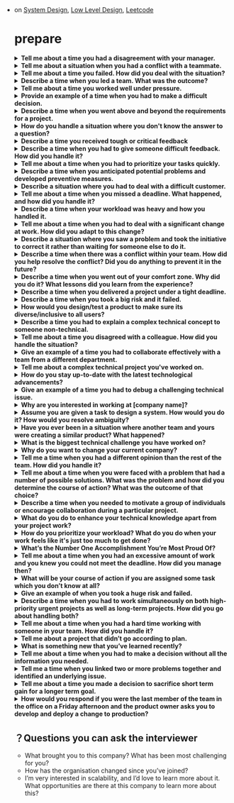 <h2 align="center"></h2>
<ul>

  <li>on <a href = "https://github.com/ashishps1/awesome-system-design-resources">System Design</a>, <a href = "https://github.com/ashishps1/awesome-low-level-design">Low Level Design</a>, <a href = "https://github.com/ashishps1/awesome-leetcode-resources">Leetcode</a> </li>
  

</p>


# prepare

<details>
<summary><b>Tell me about a time you had a disagreement with your manager.</b></summary>
<ul>
    <li>
        <b>Situation: </b>At my previous job as a software engineer, I once found myself in disagreement with my manager over the approach to a new feature in our software application. My manager wanted to implement the feature using a certain technology stack that I believed was not the best choice for our long-term goals.
    </li>
    <li>
        <b>Task: </b>My task was to effectively communicate my concerns and suggest an alternative approach that I believed was more beneficial for the project.
    </li>
    <li>
        <b>Action: </b>I requested a one-on-one meeting with my manager to discuss this issue in detail. Before the meeting, I prepared a comprehensive comparison of the two technology stacks, highlighting aspects like long-term maintainability, performance, compatibility with our existing systems, and overall impact on the project timeline. During the meeting, I presented my findings in a respectful and concise manner, emphasizing my commitment to the project's success and the team's efficiency. I also made it clear that I respected his experience and perspective and was open to further discussion and compromise.
    </li>
    <li>
        <b>Result: </b>My manager appreciated the thorough analysis and was impressed with the initiative I had taken to research the alternatives. After further discussion and consultation with the team, we decided to adopt a hybrid approach, incorporating elements from both our suggestions. This incident not only led to a more robust solution for our project but also strengthened my relationship with my manager. It taught me the importance of open communication, thorough preparation, and respect for different viewpoints in resolving professional disagreements.
    </li>
</ul>
</details>
<details>
<summary><b>Tell me about a situation when you had a conflict with a teammate.</b></summary>
<ul>
    <li>
        <b>Situation: </b>During a previous role as a software developer, I was part of a team working on a new feature for our company’s main product. A conflict arose with a teammate, let's call her Sarah, who disagreed with my proposed implementation approach, favoring a different, more complex solution.
    </li>
    <li>
        <b>Task: </b>My task was to resolve this conflict in a way that would not only maintain team harmony but also ensure the best technical solution was chosen for our project.
    </li>
    <li>
        <b>Action: </b>I initiated a meeting with Sarah to understand her perspective and concerns. I listened attentively to her reasoning and explained my viewpoint and the benefits of my approach, including better maintainability and faster implementation time. Realizing that we were both not fully aligned, I suggested we present both approaches to the team and gather input. During the team meeting, we discussed the pros and cons of each method in detail. I made sure to keep the discussion focused on the technical merits of each approach rather than personal preferences.
    </li>
    <li>
        <b>Result: </b>The team ultimately decided that a combination of both our approaches was the best way forward. This hybrid solution combined the robustness of Sarah's method with the simplicity of mine. This resolution not only led to the successful completion of the feature but also improved my professional relationship with Sarah. We both appreciated each other's expertise and commitment to the project. This experience taught me the value of collaboration, open communication, and the importance of considering different perspectives in problem-solving.
    </li>
</ul>
</details>
<details>
<summary><b>Tell me about a time you failed. How did you deal with the situation?</b></summary>
<ul>
    <li>
        <b>Situation: </b>In my role as a software developer at a tech startup, I was responsible for developing a new feature for our application. This feature was highly anticipated and was supposed to significantly enhance user experience.
    </li>
    <li>
        <b>Task: </b>The task was not only to develop the feature but also to ensure it was robust and bug-free before the scheduled release date.
    </li>
    <li>
        <b>Action: </b>In my eagerness to meet the deadline and impress the team, I rushed through the testing phase, skipping some of the more thorough, time-consuming tests I usually perform. The feature was deployed in the update, but it quickly became apparent that it contained a critical bug that severely affected user experience. Realizing my mistake, I immediately took responsibility and informed my team lead. I then worked diligently to fix the bug, conducting a comprehensive review and testing process to ensure no other issues were present. I also initiated a root cause analysis to understand why the bug was missed and to prevent similar issues in the future.
    </li>
    <li>
        <b>Result: </b>The bug was fixed and an updated version of the app was released within 24 hours. While the initial release did cause some user frustration, my prompt response and communication with the affected users helped mitigate the situation. This experience was a humbling lesson in the importance of maintaining rigorous quality standards, regardless of time pressures. It also highlighted the value of thorough testing and the need to balance speed with reliability in software development. Since then, I have been more diligent in my testing processes, contributing to higher overall quality in subsequent releases.
    </li>
</ul>
</details>
<details>
<summary><b>Describe a time when you led a team. What was the outcome?</b></summary>
<ul>
    <li>
        <b>Situation: </b>At my previous job in a tech company, I was appointed as the lead developer for a critical project. The project's goal was to develop a new feature for our flagship product that would enable better data analytics capabilities for our clients.
    </li>
    <li>
        <b>Task: </b>My task was to lead a team of five developers and two UI/UX designers to deliver the project within a six-month timeframe. This involved not only technical leadership but also coordinating with other departments, managing timelines, and ensuring the team remained motivated and productive.
    </li>
    <li>
        <b>Action: </b>To effectively manage this project, I started by organizing a kickoff meeting to align everyone with the project goals and timelines. I established clear communication channels and regular check-ins to monitor progress. I encouraged open discussions, allowing team members to voice their ideas and concerns, fostering a collaborative environment. Recognizing the strengths of each team member, I delegated tasks accordingly, ensuring an efficient workflow. To maintain morale and manage workloads, I implemented flexible working hours and regular team-building activities. I also liaised with other department heads to ensure our work was in sync with the company's overall objectives and timelines.
    </li>
    <li>
        <b>Result: </b>The team worked cohesively and efficiently under this structure. We successfully completed the project two weeks ahead of schedule and within budget. The new feature was well-received by clients, leading to a 20% increase in customer satisfaction and a 15% increase in product sales. The project's success also led to my team being recognized by the company’s senior management, and several team members were subsequently promoted. This experience reinforced my skills in leadership, project management, and team collaboration, and it was a significant milestone in my professional development.
    </li>
</ul>
</details>
<details>
<summary><b>Tell me about a time you worked well under pressure.</b></summary>
<ul>
    <li>
        <b>Situation: </b>At my previous position as a software developer, our company faced a critical situation when a major client reported a significant bug in our software, which was affecting their day-to-day operations. The bug needed to be resolved urgently to maintain our client relationship and reputation.
    </li>
    <li>
        <b>Task: </b>As part of the development team, it was my responsibility to quickly identify and fix the bug. The pressure was immense due to the high stakes involved and the tight deadline set by the client, who needed the issue resolved within 48 hours.
    </li>
    <li>
        <b>Action: </b>I immediately began working on the issue, meticulously combing through the code to identify the source of the bug. To manage the pressure, I broke down the task into smaller, manageable parts and set mini-deadlines for each. I stayed in constant communication with my team, updating them on my progress and seeking their input when necessary. I also coordinated with the client's technical team to better understand the issue from their perspective. After long hours of focused work, I identified a flaw in the recent update that caused the bug. I worked on the fix, rigorously tested it to ensure it wouldn't lead to other issues, and then deployed it.
    </li>
    <li>
        <b>Result: </b>The bug was resolved well within the 48-hour deadline. The client was extremely pleased with the prompt and efficient response, and our swift action helped strengthen their trust in our company. This experience not only demonstrated my ability to work effectively under pressure but also reinforced the importance of clear communication, teamwork, and a methodical approach to problem-solving in high-pressure situations. It was a significant learning experience and a testament to my resilience and technical skills.
    </li>
</ul>
</details>
<details>
<summary><b>Provide an example of a time when you had to make a difficult decision.</b></summary>
<ul>
    <li>
        <b>Situation: </b>In my last role as a software developer at a mid-sized tech company, we were working on a major update for one of our key products. During the development phase, I discovered that a significant portion of the legacy code was not compatible with the new features we planned to implement.
    </li>
    <li>
        <b>Task: </b>As the lead developer, it was my responsibility to decide whether to refactor the legacy code, which would be time-consuming and potentially delay our release, or to proceed with the existing codebase, which would limit the functionality of the new features.
    </li>
    <li>
        <b>Action: </b>After a thorough analysis, I concluded that refactoring the legacy code was essential for the long-term success and scalability of the product. I presented my findings to the team and management, outlining the benefits of refactoring against the potential risks and delays. This involved a detailed explanation of the technical challenges and the implications for product performance. I advocated for a phased approach to the refactor, which would allow us to manage the workload more effectively and minimize disruption.
    </li>
    <li>
        <b>Result: </b>My decision was supported by the team and management. The refactoring process took an additional three weeks, but the outcome was a more robust, efficient, and scalable product. This decision not only improved the current update but also streamlined future development efforts, as the new codebase was much easier to work with. The product's performance metrics improved significantly, and the feedback from clients was overwhelmingly positive. This experience taught me the importance of making forward-thinking decisions, even when they involve difficult trade-offs, and reinforced the value of clear communication and strategic planning in software development.
    </li>
</ul>
</details>
<details>
<summary><b>Describe a time when you went above and beyond the requirements for a project.</b></summary>
<ul>
    <li>
        <b>Situation: </b>While working as a software developer at a tech startup, I was part of a team developing a new mobile application. The project had a tight deadline and was crucial for the company's growth strategy.
    </li>
    <li>
        <b>Task: </b>My initial responsibility was to develop several features of the app within the set timeline. However, I recognized an opportunity to not only meet but exceed the project requirements by enhancing the user experience and performance of the application.
    </li>
    <li>
        <b>Action: </b>After completing my assigned tasks ahead of schedule, I took the initiative to conduct additional research on the latest user interface (UI) and user experience (UX) trends relevant to our app. I proposed and received approval to implement a set of advanced UI enhancements. Outside of regular work hours, I developed a more intuitive navigation system and integrated several innovative features, such as gesture controls and predictive text input, which were not part of the original scope. I collaborated with the UI/UX team to ensure these enhancements aligned with the overall design philosophy and with the backend team to ensure compatibility and performance optimization.
    </li>
    <li>
        <b>Result: </b>The additional features I implemented were well-received by the team and, ultimately, by the users upon release. The app received positive reviews, particularly highlighting its user-friendly interface and innovative features. These enhancements played a significant role in the app achieving a higher than expected user retention rate. This experience not only demonstrated my commitment and ability to go above and beyond but also underscored the importance of proactive initiative and staying ahead of industry trends in software development.
    </li>
</ul>
</details>
<details>
<summary><b>How do you handle a situation where you don't know the answer to a question?</b></summary>
<ul>
    <li>
        <b>Situation: </b>In my previous role as a software developer at a tech firm, during a crucial client meeting, I was asked about integrating our software with a technology I was not familiar with.
    </li>
    <li>
        <b>Task: </b>It was important to handle the situation professionally without losing the client's confidence in our team's expertise.
    </li>
    <li>
        <b>Action: </b>I acknowledged that I didn’t have the information on hand but assured them of my commitment to finding a solution. I explained the steps I would take to get the necessary information: firstly, researching the technology myself, and secondly, consulting with my team who might have relevant experience or insights. I requested a short period to gather the information and scheduled a follow-up meeting. After the client meeting, I delved into researching the technology, learning its fundamentals, and how it could potentially integrate with our software. I also reached out to a colleague who had experience with similar integrations and gathered valuable insights.
    </li>
    <li>
        <b>Result: </b>Within two days, I was able to not only understand the technology but also developed a preliminary integration strategy. In the follow-up meeting, I presented this strategy to the client, which not only met their requirements but also showcased our team's adaptability and commitment to providing tailored solutions. The client was impressed with the quick turnaround and the thoroughness of the response, which further strengthened our relationship. This experience reinforced the importance of honest communication, proactive problem-solving, and leveraging team knowledge in my professional development.
    </li>
</ul>
</details>
<details>
<summary><b>Describe a time you received tough or critical feedback</b></summary>
<ul>
    <li>
        <b>Situation: </b>In my role as a software developer at a tech company, we had just completed a major phase of a project where I was responsible for developing a key component of the application. During our review meeting, my manager provided critical feedback on my work.
    </li>
    <li>
        <b>Task: </b>The feedback was regarding the performance inefficiencies in the code I had written. My task was not only to address the specific issue but also to demonstrate my ability to respond constructively to critical feedback.
    </li>
    <li>
        <b>Action: </b>Initially, I was surprised as I had put significant effort into the project. However, I recognized the importance of embracing constructive criticism to improve. I requested more details to understand the specific concerns. I then took time to thoroughly review my code and identified areas where performance could be optimized. I also reached out to a more experienced colleague for advice on best practices in performance optimization. Over the next week, I worked on revising the code, implementing more efficient algorithms, and reducing unnecessary complexity. Additionally, I volunteered to attend a workshop on advanced performance optimization techniques to further enhance my skills.
    </li>
    <li>
        <b>Result: </b>The revised code significantly improved the application's performance, receiving positive feedback from both my manager and the client. This experience taught me the value of constructive feedback as a tool for professional growth. It also highlighted the importance of continuous learning and collaboration in software development. Responding positively to this tough feedback not only improved the project outcome but also helped me develop as a more skilled and adaptable developer.
    </li>
</ul>
</details>
<details>
<summary><b>Describe a time when you had to give someone difficult feedback. How did you handle it?</b></summary>
<ul>
    <li>
        <b>Situation: </b>While working as a senior software developer at a tech company, I was mentoring a junior developer, let's call him Alex. Alex was enthusiastic and talented, but I noticed that his code often lacked proper documentation, which is crucial for our team's workflow and long-term project maintenance.
    </li>
    <li>
        <b>Task: </b>My task was to provide Alex with this critical feedback in a way that was constructive and encouraging, without discouraging his enthusiasm and confidence.
    </li>
    <li>
        <b>Action: </b>I arranged a one-on-one meeting with Alex to discuss his recent work. I started by acknowledging the strengths in his coding skills and the value he brought to the team. Then, I gently introduced the issue of the lack of documentation in his code. I explained the importance of comprehensive documentation, not only for the current team but also for any future developers who might work on the project. To guide him, I provided examples of well-documented code and offered to share resources and best practices on effective documentation. I made sure to keep the tone of the conversation positive and focused on growth and learning.
    </li>
    <li>
        <b>Result: </b>Alex responded well to the feedback. He understood the importance of documentation and began to improve in this area. Over the next few projects, there was a noticeable enhancement in his code documentation. He even thanked me later for the feedback, acknowledging how it helped him become a better developer. This experience underscored the importance of delivering feedback in a constructive manner, focusing on growth and learning, and the value of mentorship in a team's development.
    </li>
</ul>
</details>
<details>
<summary><b>Tell me about a time when you had to prioritize your tasks quickly.</b></summary>
<ul>
    <li>
        <b>Situation: </b>In my previous role as a software developer at a fast-paced tech startup, our team was often juggling multiple projects simultaneously. There was one particular week where the demands peaked unexpectedly.
    </li>
    <li>
        <b>Task: </b>I was in the middle of developing a new feature for our main product, but at the same time, a critical bug was reported in another project that I had previously worked on. This bug was causing significant issues for one of our key clients. My task was to address both the urgent bug fix and the ongoing development work without compromising the quality and timeline of either.
    </li>
    <li>
        <b>Action: </b>I quickly assessed the situation and prioritized the tasks. Resolving the critical bug was the immediate priority due to its impact on the client. I communicated this to my team lead and requested a brief pause on the feature development. I then focused on identifying and fixing the bug. After dedicating a few hours to this, I was able to deploy a patch to resolve the issue. Once the urgent matter was handled, I shifted my focus back to the feature development. To manage my time effectively, I broke down the remaining development work into smaller tasks and set specific mini-deadlines. I also stayed a couple of extra hours for the next few days to ensure I was back on track with the feature development.
    </li>
    <li>
        <b>Result: </b>The quick response to the bug resulted in minimal disruption for the client, who expressed their appreciation for our prompt action. The feature development was also completed on time, meeting the planned release schedule. This experience reinforced my ability to quickly prioritize tasks under pressure, the importance of effective time management, and clear communication with team leads and clients. It was a valuable lesson in balancing urgent and important tasks in a dynamic work environment.
    </li>
</ul>
</details>
<details>
<summary><b>Describe a time when you anticipated potential problems and developed preventive measures.</b></summary>
<ul>
    <li>
        <b>Situation: </b>In my previous role as a software developer at a digital services company, we were working on a large-scale web application expected to handle a high volume of user traffic post-launch.
    </li>
    <li>
        <b>Task: </b>Based on my experience, I recognized early on that we might face scalability issues if the user base grew rapidly. My task was to ensure the application was scalable and could handle the projected increase in traffic without performance degradation.
    </li>
    <li>
        <b>Action: </b>To address this, I proposed conducting a series of load testing procedures before the launch. I collaborated with the testing team to design and implement these tests, which simulated varying levels of user traffic. This allowed us to identify bottlenecks in the system's ability to handle high concurrent user loads. Based on the test results, I led a team effort to optimize database queries, implement efficient caching mechanisms, and utilize load balancing solutions. Additionally, I advocated for the integration of an auto-scaling solution for our cloud infrastructure, ensuring that the application could dynamically adjust to traffic demands.
    </li>
    <li>
        <b>Result: </b>These proactive measures paid off when the application launched. The launch campaign was highly successful, leading to a rapid influx of users. Thanks to the scalability improvements, the application handled the surge in traffic flawlessly, with no significant performance issues. This success not only boosted the client’s confidence in our company but also led to recognition from our senior management for the foresight and technical proficiency demonstrated by our team. This experience reinforced the importance of anticipating potential challenges and proactively implementing solutions in software development.
    </li>
</ul>
</details>
<details>
<summary><b>Describe a situation where you had to deal with a difficult customer.</b></summary>
<ul>
    <li>
        <b>Situation: </b>In my role as a software developer at a software solutions company, we once had a client who was particularly challenging. They were unhappy with the initial version of a custom software tool we developed for them, claiming it didn't meet their expectations despite their requirements being met according to the project brief.
    </li>
    <li>
        <b>Task: </b>My task was to address the client's concerns, understand their specific issues with the product, and find a solution that would satisfy them without compromising our team's workflow and other project commitments.
    </li>
    <li>
        <b>Action: </b>I initiated a meeting with the client to discuss their concerns in detail. During the meeting, I actively listened to their feedback, taking notes on specific issues they pointed out. I realized that there was a gap between their expectations and what was communicated during the project planning phase. To address this, I proposed a series of modifications to the software, which included some additional features that aligned with their business needs. I also set up weekly progress meetings with the client to ensure they were continually updated and their feedback was integrated into the development process. This approach helped in rebuilding their trust and ensuring their requirements were precisely met.
    </li>
    <li>
        <b>Result: </b>The modifications and additional features were well-received by the client. They were particularly pleased with the open line of communication and the responsiveness of our team to their needs. This not only salvaged an important client relationship but also led to further business opportunities with them. The experience taught me the value of empathy, clear communication, and flexibility in customer service. It also highlighted the importance of understanding and managing client expectations effectively in the software development industry.
    </li>
</ul>
</details>
<details>
<summary><b>Tell me about a time when you missed a deadline. What happened, and how did you handle it?</b></summary>
<ul>
    <li>
        <b>Situation: </b>In my previous role as a software developer at a digital agency, I was working on a critical update for a client's e-commerce website. The update was complex, involving several new features and integrations.
    </li>
    <li>
        <b>Task: </b>The project had a tight deadline, and it was my responsibility to ensure the timely delivery of the backend components I was working on. The deadline was crucial as it coincided with a major promotional event the client had planned.
    </li>
    <li>
        <b>Action: </b>As the deadline approached, it became evident that I was going to miss it. Unanticipated technical challenges and integration issues had slowed down the progress significantly. As soon as I realized this, I communicated the situation to my project manager and the client, explaining the reasons for the delay and providing a revised estimate for completion. I also proposed a contingency plan where we would roll out the most critical features first, allowing the client to go ahead with their event, followed by a phased deployment of the remaining features. I increased my work hours and focused intensively on the critical features to meet the new timeline.
    </li>
    <li>
        <b>Result: </b>The client appreciated the transparency and the proactive approach to managing the situation. The critical features were successfully implemented in time for their event, and the remaining updates were rolled out shortly after. Although missing the original deadline was not ideal, the situation was handled in a way that maintained the client’s trust and avoided major disruptions to their business. This experience taught me valuable lessons about risk assessment, contingency planning, and the importance of clear communication under pressure. It also motivated me to develop better time estimation and project management skills, which have been beneficial in my subsequent projects.
    </li>
</ul>
</details>
<details>
<summary><b>Describe a time when your workload was heavy and how you handled it.</b></summary>
<ul>
    <li>
        <b>Situation: </b>At my previous job as a software developer in a growing tech company, there was a period where we were short-staffed due to several team members leaving for new opportunities. During this time, the workload significantly increased as we were in the midst of several key projects.
    </li>
    <li>
        <b>Task: </b>My task was to manage my increased workload effectively, ensuring that all projects I was involved in progressed without compromising on quality or deadlines.
    </li>
    <li>
        <b>Action: </b>I started by prioritizing my tasks based on project deadlines and importance. I organized my work schedule to focus on the most critical tasks during my most productive hours of the day. For larger projects, I broke down tasks into smaller, manageable chunks and set mini-deadlines to keep myself on track. I also communicated transparently with my manager about my capacity, ensuring they were aware of my workload and the progress of the projects. Recognizing the importance of avoiding burnout, I made sure to take regular short breaks to maintain productivity. Additionally, I automated and streamlined some of my routine tasks using scripts, which saved a significant amount of time.
    </li>
    <li>
        <b>Result: </b>Through careful planning and time management, I successfully met all the project deadlines. My approach allowed me to maintain the quality of my work despite the increased pressure. This period was challenging but also proved to be a valuable learning experience in managing heavy workloads, improving efficiency, and the importance of clear communication with management. The experience also demonstrated my ability to adapt and perform under pressure, which was positively acknowledged by my team and management.
    </li>
</ul>
</details>
<details>
<summary><b>Tell me about a time when you had to deal with a significant change at work. How did you adapt to this change?</b></summary>
<ul>
    <li>
        <b>Situation: </b>At my previous position as a software developer in a large tech company, our team was informed that we would be transitioning from our traditional monolithic architecture to a microservices architecture. This was a substantial shift in our approach to software development and required learning new technologies and methodologies.
    </li>
    <li>
        <b>Task: </b>As someone who had primarily worked with monolithic architectures, my task was not only to quickly upskill myself in microservices but also to contribute effectively to the transition process.
    </li>
    <li>
        <b>Action: </b>I took a proactive approach to this challenge. I started by enrolling in an online course on microservices architecture to build a solid theoretical understanding. Simultaneously, I spent time outside of work hours experimenting with creating small microservices to gain practical experience. I also joined study groups within the company where we shared knowledge and best practices. To stay updated, I followed industry experts on social media and participated in relevant webinars and workshops. Throughout this transition, I maintained open communication with my team and manager, sharing my progress and seeking feedback.
    </li>
    <li>
        <b>Result: </b>This proactive and immersive approach enabled me to adapt quickly to the change. Within a few months, I was actively contributing to the design and development of microservices for our projects. My ability to adapt and learn rapidly was recognized by my peers and superiors, and I was given the responsibility to lead a key microservice module in one of our major projects. The transition to microservices significantly improved our team's efficiency and the scalability of our applications. This experience was immensely rewarding as it not only enhanced my technical skills but also demonstrated my adaptability and eagerness to embrace new challenges.
    </li>
</ul>
</details>
<details>
<summary><b>Describe a situation where you saw a problem and took the initiative to correct it rather than waiting for someone else to do it.</b></summary>
<ul>
    <li>
        <b>Situation: </b>In my role as a software developer at a digital marketing agency, I noticed that our project deployment process was inefficient. Each deployment required manual steps that were time-consuming and prone to errors, leading to delays and occasional downtime.
    </li>
    <li>
        <b>Task: </b>Recognizing that this was a recurring problem affecting the productivity of the entire development team, I took it upon myself to find a solution. My task was to streamline the deployment process, reduce the potential for errors, and minimize downtime.
    </li>
    <li>
        <b>Action: </b>I proposed the idea of automating the deployment process to my team lead. After getting the approval, I researched various continuous integration and continuous deployment (CI/CD) tools and selected one that best fit our needs. On my own initiative, I developed a CI/CD pipeline that automated several steps of our deployment process, including code integration, testing, and deployment to production servers. I tested the pipeline thoroughly in a staging environment to ensure its reliability. Once it was ready, I conducted a training session for my team to demonstrate how to use the new system and documented the entire process for future reference.
    </li>
    <li>
        <b>Result: </b>The automated CI/CD pipeline significantly improved our deployment process. It not only reduced the deployment time by over 50% but also nearly eliminated downtime and errors associated with manual deployments. My team appreciated the initiative as it allowed them to focus more on development tasks rather than operational issues. This initiative was recognized by our management, and it led to a more widespread adoption of automation practices within the company. The experience strengthened my problem-solving and initiative-taking skills and demonstrated the importance of proactive actions in improving workplace efficiency.
    </li>
</ul>
</details>
<details>
<summary><b>Describe a time when there was a conflict within your team. How did you help resolve the conflict? Did you do anything to prevent it in the future?</b></summary>
<ul>
    <li>
        <b>Situation: </b>In my previous role as a software developer at a mid-sized tech company, we were working on a significant update for our main product. A conflict arose between two team members, John and Sarah, about the implementation approach for a crucial feature. John wanted to use a more innovative, untested method, while Sarah advocated for a traditional, proven approach. The disagreement escalated, causing a rift in the team and impacting morale.
    </li>
    <li>
        <b>Task: </b>As a senior member of the team, my task was not only to help resolve the conflict but also to restore team harmony and ensure that such conflicts were minimized in the future.
    </li>
    <li>
        <b>Action: </b>I first met with John and Sarah individually to understand their perspectives. I listened empathetically to both, acknowledging the merits of their respective views. Then, I organized a team meeting where John and Sarah could present their arguments. The goal was to foster a constructive discussion rather than a debate. During the meeting, I facilitated a calm and objective discussion, ensuring both sides were heard and respected. After much discussion, we collectively decided to prototype both approaches in a controlled environment to objectively assess their viability. To prevent future conflicts, I proposed regular team-building activities and open-forum meetings where team members could discuss their viewpoints and concerns openly before they escalated into conflicts.
    </li>
    <li>
        <b>Result: </b>The prototyping exercise showed that while John’s method was innovative, it was not stable enough for our current project. We decided to go with Sarah’s approach, but agreed to explore John's method in a future project. This resolution was accepted by both parties, and the team's morale improved significantly. The team-building activities and open forums also proved to be effective in strengthening team cohesion and communication. This experience taught me the importance of effective conflict resolution and proactive communication in maintaining a collaborative and productive team environment.
    </li>
</ul>
</details>
<details>
<summary><b>Describe a time when you went out of your comfort zone. Why did you do it? What lessons did you learn from the experience?</b></summary>
<ul>
    <li>
        <b>Situation: </b>At my previous job as a software developer, I primarily worked on backend development with languages like Java and Python. However, a new project came up that required extensive front-end work, specifically using a modern JavaScript framework that I was not very familiar with at the time.
    </li>
    <li>
        <b>Task: </b>Despite my lack of experience in this area, I volunteered to take on the front-end responsibilities for the project. My goal was to broaden my skill set and contribute more comprehensively to the project’s success.
    </li>
    <li>
        <b>Action: </b>To prepare myself, I started taking online courses and tutorials on the specific JavaScript framework in my own time. I reached out to a colleague who was experienced in front-end development for mentorship and regularly reviewed code with them to ensure I was on the right track. Despite the initial challenges and a steep learning curve, I dedicated extra hours to practice and gradually became more proficient. I actively sought feedback on my work to continuously improve and ensure the quality of the front-end components I was developing.
    </li>
    <li>
        <b>Result: </b>By the end of the project, I had successfully implemented several key front-end features. The experience not only enhanced my technical skills but also gave me a better understanding of the full spectrum of software development. This significantly boosted my confidence in taking on diverse tasks. I learned the importance of adaptability in the tech industry and the value of stepping out of your comfort zone to foster personal and professional growth. This experience has since encouraged me to embrace new challenges and continuously expand my skill set.
    </li>
</ul>
</details>
<details>
<summary><b>Describe a time when you delivered a project under a tight deadline.</b></summary>
<ul>
    <li>
        <b>Situation: </b>In my previous role as a software developer at a fintech company, we were tasked with developing a new feature for our mobile banking app. This feature was crucial for an upcoming regulatory compliance deadline, and we had a very tight timeframe to get it live.
    </li>
    <li>
        <b>Task: </b>My responsibility was to lead the development of this feature, ensuring it met all regulatory requirements and was delivered on time. The deadline was critical, and there was no room for extension due to the regulatory nature of the project.
    </li>
    <li>
        <b>Action: </b>To manage this challenge, I first conducted a thorough planning session with my team to outline the scope and break down the project into smaller, manageable tasks. I then prioritized these tasks based on their importance and dependencies. Recognizing the tight deadline, I implemented agile development practices, with daily stand-up meetings to track progress and identify any blockers early. I also coordinated closely with the compliance and testing teams to ensure that the feature met all necessary regulations and quality standards. To maximize productivity, I encouraged the team to focus on core functionality first and tackle nice-to-have features only if time permitted.
    </li>
    <li>
        <b>Result: </b>Through diligent work and effective team coordination, we completed the development ahead of schedule, which gave us extra time for thorough testing and quality assurance. The feature was successfully launched within the deadline and met all the regulatory requirements. The successful delivery under a tight deadline was well-received by the management and appreciated by the compliance team. This experience reinforced the importance of strategic planning, agile methodologies, and clear communication in successfully managing and delivering projects under tight deadlines.
    </li>
</ul>
</details>
<details>
<summary><b>Describe a time when you took a big risk and it failed.</b></summary>
<ul>
    <li>
        <b>Situation: </b>In my role as a software developer at a tech startup, I was part of a team working on an innovative new feature for our product. Based on my research and understanding of emerging technologies, I proposed using a cutting-edge but relatively untested technology stack that promised significant performance improvements over more established alternatives.
    </li>
    <li>
        <b>Task: </b>My task was to develop a core component of our product using this new technology. I believed that if successful, it would not only enhance the functionality of our product but also give us a competitive edge in the market.
    </li>
    <li>
        <b>Action: </b>After getting approval from my team lead, I began the development process. I invested a significant amount of time learning the intricacies of this new technology and started building the component. I was confident in its potential and worked diligently to integrate it into our product.
    </li>
    <li>
        <b>Result: </b>Unfortunately, despite my efforts, the integration of this new technology did not go as planned. We faced numerous unforeseen challenges, and it became increasingly clear that the technology was not yet stable enough for our needs. The component I developed struggled with reliability issues, and ultimately, we had to revert to a more traditional technology stack, which delayed our development timeline. This experience, while a failure in its immediate objective, provided valuable insights. It taught me the importance of balancing innovation with feasibility, especially in a production environment. I learned the hard way that while it's important to explore and push boundaries, it's equally crucial to thoroughly assess the risks and readiness of new technologies. This experience has since guided me in making more informed decisions when considering the adoption of emerging technologies in projects.
    </li>
</ul>
</details>

<details>
<summary><b>How would you design/test a product to make sure its diverse/inclusive to all users?</b></summary>
<ul>
    <li>
        <b>Situation: </b>In my previous role at a software development company, we were creating a new health and fitness app. Early in the design phase, it became apparent that our initial user interface and content did not adequately address the diverse needs and experiences of all potential users, including those with disabilities and from various cultural backgrounds.
    </li>
    <li>
        <b>Task: </b>My task was to lead the effort in redesigning and testing the app to ensure it was inclusive and accessible to a broad user base, including people with different abilities and from diverse cultural backgrounds.
    </li>
    <li>
        <b>Action: </b>To address this, I initiated a comprehensive review of our design and development process. I advocated for and implemented the following actions:
        <ol>
            <li>
            <b>User Research:</b> Conducted extensive user research to understand the needs and preferences of a diverse user group. This included surveys, interviews, and focus groups with participants of varied ages, abilities, and cultural backgrounds.
            </li>
            <li>
            <b>Inclusive Design Principles:</b> Integrated inclusive design principles into our development process. This involved considering factors such as color contrast for visually impaired users, text size options, and culturally sensitive content.
            </li>
            <li>
            <b>Diverse Testing Team:</b> Assembled a diverse group of beta testers who could provide feedback from different perspectives. This group included people with disabilities, non-native English speakers, and users from various age groups and cultural backgrounds.
            </li>
            <li>
            <b>Accessibility Standards:</b> Ensured that the app met international accessibility standards, such as the Web Content Accessibility Guidelines (WCAG).
            </li>
            <li>
            <b>Regular Feedback Loops:</b> Established regular feedback loops during the development cycle to incorporate user input into the design continually.
            </li>
        </ol>
    </li>
    <li>
        <b>Result: </b>The revised app received positive feedback for its inclusivity and user-friendly design. Users particularly appreciated features such as adjustable text sizes, high-contrast color schemes, and culturally diverse content. This approach not only broadened our market reach but also positively impacted our brand image. The project taught me the importance of empathy in design, the value of diverse perspectives in developing products, and the need for ongoing user engagement to create truly inclusive software solutions.
    </li>
</ul>
</details>
<details>
<summary><b>Describe a time you had to explain a complex technical concept to someone non-technical.</b></summary>
<ul>
    <li>
        <b>Situation: </b>At my previous job as a software developer, we were developing a new feature that utilized machine learning algorithms. During a team meeting, a non-technical stakeholder from the marketing department was present and expressed interest in understanding how this feature works, as it was crucial for their upcoming marketing campaign.
    </li>
    <li>
        <b>Task: </b>My task was to explain the complex concept of machine learning algorithms to someone without a technical background in a way that was easy to understand and relevant to their work.
    </li>
    <li>
        <b>Action: </b>I prepared a brief presentation, avoiding technical jargon and focusing on the fundamentals. I used an analogy to simplify the concept: I compared the machine learning algorithm to teaching a child to differentiate between different types of fruits by showing examples. This analogy helped in relating the concept of 'learning from data' in a tangible way. I also used visual aids to demonstrate how the algorithm processes data and improves over time. After the explanation, I related it back to how this technology would enhance user experience and benefit the marketing campaign, which was their main area of interest.
    </li>
    <li>
        <b>Result: </b>The stakeholder appreciated the clear and relatable explanation. They left the meeting with a good understanding of how the feature worked and how it could be leveraged in their marketing strategies. This experience reinforced to me the importance of effective communication skills in technical roles, especially the ability to convey complex concepts in simple terms. It also highlighted the value of cross-departmental collaboration in a tech-driven workplace.
    </li>
</ul>
</details>
<details>
<summary><b>Tell me about a time you disagreed with a colleague. How did you handle the situation?</b></summary>
<ul>
    <li>
        <b>Situation: </b>At my previous job as a software developer, we were working on a large-scale web application. A new feature was being implemented, and I had a disagreement with a colleague, whom we'll call Jake, about the best approach to database design for this feature. Jake wanted to use a NoSQL database for greater flexibility, while I believed a relational SQL database was more appropriate due to its strong consistency and established relationships between data entities.
    </li>
    <li>
        <b>Task: </b>My task was to resolve this disagreement in a way that would lead to the best technical decision for the project and maintain a positive working relationship with Jake.
    </li>
    <li>
        <b>Action: </b>I proposed that Jake and I have a dedicated meeting to discuss our viewpoints in detail. During the meeting, I listened carefully to Jake’s reasoning and shared my perspective, emphasizing the importance of data integrity and consistency for our application’s requirements. To reach a consensus, I suggested we create a small prototype for each approach, allowing us to assess the pros and cons in a practical context. We also agreed to consult with other team members and gather their insights. This collaborative approach allowed us to evaluate both options objectively.
    </li>
    <li>
        <b>Result: </b>After testing both prototypes and discussing with the team, we concluded that the SQL approach was more suited to our needs. Jake appreciated the empirical and collaborative manner in which the disagreement was handled. This experience not only led to a technically sound decision for the project but also strengthened the team’s ability to resolve disagreements constructively. It was a valuable lesson in the importance of open communication, collaboration, and evidence-based decision-making in software development.
    </li>
</ul>
</details>
<details>
<summary><b>Give an example of a time you had to collaborate effectively with a team from a different department.</b></summary>
<ul>
    <li>
        <b>Situation: </b>In my last role as a software developer at a digital marketing firm, our development team was tasked with creating a new analytics tool. This tool was intended to provide in-depth customer engagement metrics. To ensure its effectiveness, we needed to collaborate closely with the marketing department, who were the end-users of this tool.
    </li>
    <li>
        <b>Task: </b>My responsibility was not only to contribute to the development of the tool but also to ensure that it met the specific needs and expectations of the marketing team.
    </li>
    <li>
        <b>Action: </b>To facilitate this collaboration, I initiated a series of joint meetings between the development and marketing teams. During these meetings, we discussed the marketing team's requirements and expectations in detail. I made sure to ask clarifying questions to fully understand their needs and to explain technical constraints and possibilities in a way that was accessible to non-technical team members. We decided to adopt an agile development approach, allowing for iterative feedback and adjustments. I also set up a shared communication channel for continuous dialogue and updates. My focus was on maintaining clear and open communication throughout the development process, ensuring that both teams were aligned on the goals and progress of the project.
    </li>
    <li>
        <b>Result: </b>This collaborative approach proved highly effective. The marketing team's insights were invaluable in shaping the tool’s functionality, and our iterative process allowed us to fine-tune features and interfaces in response to their feedback. The final product was well-received by the marketing team, significantly enhancing their workflow and data analysis capabilities. This experience underscored the importance of cross-departmental collaboration in developing software that truly meets user needs. It also honed my skills in translating technical concepts to non-technical audiences and reinforced the value of clear, continuous communication in collaborative projects.
    </li>
</ul>
</details>
<details>
<summary><b>Tell me about a complex technical project you've worked on.</b></summary>
<ul>
    <li>
        <b>Situation: </b>In my previous role as a software developer at a data analytics company, we embarked on a project to develop a large-scale data processing and analysis platform. The platform was designed to handle vast amounts of data from various sources and provide real-time analytics.
    </li>
    <li>
        <b>Task: </b>My task was to lead the backend development team responsible for creating the data processing engine. This engine needed to be highly efficient, scalable, and capable of processing terabytes of data in real-time.
    </li>
    <li>
        <b>Action: </b>To tackle this challenge, I started by conducting thorough research to choose the right technology stack that could meet our performance requirements. We decided on using a combination of high-performance computing techniques and distributed processing frameworks. I led my team in designing a microservices architecture to ensure scalability and maintainability. We employed advanced algorithms for data processing and used distributed computing frameworks like Apache Spark for handling large-scale data.
        Throughout the development process, I ensured that we followed best practices in code reviews, testing, and documentation. I also worked closely with the front-end team and data scientists to ensure seamless integration and alignment with the user interface and data analysis needs.
    </li>
    <li>
        <b>Result: </b>After several months of development, the platform was successfully launched. It was able to process and analyze data at a scale and speed that significantly exceeded our initial benchmarks. Our clients were able to gain insights from their data much faster than before, greatly enhancing their decision-making processes. This project was not only a technical achievement for our team but also a commercial success for the company. It taught me the importance of thoughtful architecture design, the power of teamwork, and the value of rigorous testing and optimization in building robust, high-performance software solutions.
    </li>
</ul>
</details>
<details>
<summary><b>How do you stay up-to-date with the latest technological advancements?</b></summary>
<ul>
    <li>
    As a software developer, I believe it's essential to stay current with the latest technological trends and advancements to ensure I'm bringing the most efficient and innovative solutions to my work. I have a multi-pronged approach to staying updated:
    <ol>
    <li>
    <b>Online Learning Platforms:</b> I regularly use platforms like Coursera, Udacity, and Pluralsight to take courses on emerging technologies and programming languages. This not only helps me learn new skills but also keeps me abreast of the latest developments in the tech world.
    </li>
    <li>
    <b>Industry News and Publications:</b> I follow key technology websites and blogs like TechCrunch, Wired, and Hacker News. This keeps me informed about the latest trends and breakthroughs in technology.
    </li>
    <li>
    <b>Community Engagement:</b> I am an active member of several online forums and local tech communities, such as Stack Overflow and GitHub. Participating in discussions and collaborating on open-source projects allows me to learn from peers and stay connected with the broader tech community.
    </li>
    <li>
    <b>Conferences and Meetups:</b> Attending industry conferences, webinars, and local meetups is another way I stay informed. These events provide insights into industry trends and offer networking opportunities with other professionals.
    </li>
    <li>
    <b>Experimentation and Personal Projects:</b> I believe in learning by doing. So, I often experiment with new technologies by incorporating them into my personal projects. This hands-on approach helps deepen my understanding and assess the practical application of new tools and frameworks.
    </li>
    By combining these methods, I manage to stay well-informed and adapt to the constantly evolving tech landscape. This not only enhances my current work but also prepares me for future challenges and opportunities in software development.
    </ol>
</ul>
</details>
<details>
<summary><b>Give an example of a time you had to debug a challenging technical issue.</b></summary>
<ul>
    <li>
        <b>Situation: </b>While working as a software developer at a digital media company, our team faced a critical issue where our content management system (CMS) would sporadically crash, significantly disrupting the workflow of the content team.
    </li>
    <li>
        <b>Task: </b>My task was to identify and resolve the root cause of these crashes. The challenge was heightened by the sporadic nature of the issue, which made it difficult to replicate and diagnose.
    </li>
    <li>
        <b>Action: </b>I began by meticulously analyzing the system logs and error reports from each incident. Although this didn’t immediately reveal the cause, it allowed me to rule out several potential issues. I then developed a hypothesis that the problem might be related to memory leaks in our application. To test this, I used a combination of profiling tools to monitor the application's memory usage over time and under various loads. After extensive testing, I discovered that under certain high-load conditions, our application was indeed running out of memory, causing the CMS to crash. I traced this back to a specific module in our code where objects were not being properly disposed of, leading to the memory leak. I refactored the problematic code to ensure proper memory management and conducted further tests to confirm the issue was resolved.
    </li>
    <li>
        <b>Result: </b>After deploying the fix, we observed a significant drop in system crashes, and over the following weeks, the issue was completely resolved. This led to improved reliability of our CMS and a better workflow for the content team. From this experience, I learned the importance of systematic problem-solving and persistence in debugging, especially when faced with intermittent issues. It also highlighted the value of thorough testing and the effective use of diagnostic tools in software development.
    </li>
</ul>
</details>
<details>
<summary><b>Why are you interested in working at [company name]?</b></summary>
<ul>
    <li>
        I'm particularly interested in joining X company due to its innovative approach to technology and its reputation for fostering a culture of continuous learning and development. Your company's commitment to leveraging cutting-edge technologies to solve real-world problems aligns perfectly with my professional goals and interests. I've been following your work in [specific area or project], and I'm impressed by the impact your solutions have had in the industry.
        Additionally, I admire the company's focus on collaborative teamwork and its inclusive culture, which I believe are essential for both personal growth and professional success. The opportunity to work alongside a diverse team of talented professionals who are passionate about their work is very appealing to me.
        Moreover, I am excited about the prospect of contributing to [specific project or technology used at the company]. My background in [specific skills or experiences] has equipped me with a unique perspective that I believe would add value to your team. I'm eager to bring my expertise in [specific technologies or methods] to X company and collaborate on challenging projects that push the boundaries of what's possible in software development.
        Finally, the company's commitment to [any other aspect like community involvement, environmental sustainability, etc.] resonates with my personal values. I'm enthusiastic about the opportunity to be part of a company that not only leads in technology but also contributes positively to the broader community.
    </li>
</ul>
</details>
<details>
<summary><b>Assume you are given a task to design a system. How would you do it? How would you resolve ambiguity?</b></summary>
<ul>
    <li>
        When given a task to design a system, my approach involves several key steps to ensure clarity and effectiveness in the design process. Firstly, I start with requirement gathering. This involves discussing with stakeholders to understand their needs and expectations from the system. I ask detailed questions to clarify the scope and functionality required. For instance, in a previous project, I prepared a comprehensive list of questions that helped identify specific features and performance criteria expected from the system.
        After gathering initial requirements, I conduct a feasibility study and research. This helps in understanding the technical aspects, such as the appropriate technology stack, and any constraints or regulatory compliance requirements.
        Next, I draft an initial design proposal. This typically includes outlining the system architecture, data flow diagrams, and a basic prototype or wireframe of the user interface. This step is crucial for visualizing how different components of the system will interact and function.
        Resolving ambiguity is a key part of the process. I do this by setting up review meetings with stakeholders where I present my initial design and gather feedback. These discussions are essential for clarifying any vague requirements and aligning the design with the stakeholders' vision. I take detailed notes and make sure to address each point of ambiguity with concrete information or alternatives.
        Once the design is refined and agreed upon, I create detailed documentation, including technical specifications, user stories, and workflow diagrams. This serves as a guide for the development team and ensures everyone is on the same page.
        Throughout the process, effective communication, continuous collaboration with stakeholders, and being open to feedback are my top priorities. This approach not only ensures a clear understanding of the project requirements but also facilitates the creation of a system that truly meets the users' needs.
    </li>
</ul>
</details>
<details>
<summary><b>Have you ever been in a situation where another team and yours were creating a similar product? What happened?</b></summary>
<ul>
    <li>
        <b>Situation: </b>At my previous job as a software developer at a tech company, we found ourselves in an unexpected situation where my team and another in-house team were working on projects with overlapping functionalities. Both teams were independently developing tools to automate different parts of the customer service process, but there was significant overlap in the features we were creating.
    </li>
    <li>
        <b>Task: </b>The task at hand was to address this duplication of effort without hampering the progress and morale of either team.
    </li>
    <li>
        <b>Action: </b>To resolve this, I suggested a joint meeting between the two teams. During this meeting, we discussed the scope and objectives of both projects in detail. It became clear that while there were similarities, each tool had unique features that were valuable on their own. I proposed a collaborative approach where both teams could work together to integrate the best aspects of each tool into a single, more comprehensive solution. This proposal was well-received, and we formed a joint task force to oversee the integration. I took on the responsibility of coordinating the integration efforts, ensuring that features and code were seamlessly merged while maintaining the integrity and performance of each tool. This required careful planning, constant communication, and several iterations of testing and feedback.
    </li>
    <li>
        <b>Result: </b>The outcome was a success. The integrated tool was more robust and feature-rich than what either team would have accomplished separately. It was well-received by the end-users, leading to increased efficiency in our customer service processes. This experience taught me valuable lessons in collaboration, communication, and flexibility. It highlighted how breaking down silos and working together towards a common goal can lead to superior results and more efficient use of resources.
    </li>
</ul>
</details>
<details>
<summary><b>What is the biggest technical challenge you have worked on?</b></summary>
<ul>
    <li>
        <b>Situation: </b>At my previous job as a software developer at a data analytics firm, we faced a significant challenge when we were tasked with developing a large-scale data processing system. The system was designed to handle and analyze data streams from millions of IoT devices in real-time.
    </li>
    <li>
        <b>Task: </b>My task was to lead the development of the core data processing module that would not only handle the massive influx of data but also perform real-time analysis. This was critical for our clients who relied on timely insights to make informed decisions.
    </li>
    <li>
        <b>Action: </b>To tackle this challenge, I started by conducting extensive research on distributed computing and real-time data processing frameworks. After evaluating several technologies, I decided to use Apache Kafka for data ingestion and Apache Spark for real-time data processing, due to their scalability and performance capabilities. I led a team of developers in designing and implementing the system architecture. We used a microservices approach to ensure scalability and ease of maintenance. I also emphasized the importance of rigorous testing, especially given the scale of data we were dealing with. We set up a simulated test environment that mimicked the expected data loads to fine-tune the system’s performance. Throughout the project, I coordinated closely with other teams, including the front-end and database teams, to ensure seamless integration of our module with the rest of the system. This required regular meetings, clear communication, and adapting our approach based on feedback and evolving requirements.
    </li>
    <li>
        <b>Result: </b>After months of hard work, the system was successfully deployed. It was capable of processing and analyzing data streams in real-time with high accuracy and minimal latency. The system's robust performance significantly enhanced our clients’ ability to make data-driven decisions rapidly. This project was not only a technical achievement for our team but also marked a milestone for the company in handling big data projects. Personally, it was a tremendous learning experience in managing and delivering complex, high-stakes technical projects. It honed my skills in distributed computing, team leadership, and problem-solving under pressure.
    </li>
</ul>
</details>
<details>
<summary><b>Why do you want to change your current company?</b></summary>
<ul>
    <li>
        I have had a very rewarding experience at my current company, where I've grown both professionally and technically. Over the years, I've had the opportunity to work on a variety of challenging projects, which have allowed me to develop a strong skill set in software development, particularly in [mention any specific technologies or methodologies you've worked with]. However, I am now seeking a new challenge and an opportunity to further expand my skills and experiences, particularly in [mention a specific area of interest, like a new technology, a different industry, or a larger scale of projects]. I believe change is essential for personal and professional growth, and I feel that now is the right time for me to explore a new environment. Your company, with its focus on [mention specific aspects of the new company, such as innovative projects, a specific technology they use, their work culture, etc.], aligns perfectly with my career goals. I am excited about the prospect of contributing to [mention specific projects or aspects of the company's work] and collaborating with a team that is known for its expertise and innovation. I am eager to bring my experience in [mention specific skills or experiences you have] to your team and am looking forward to the learning opportunities that this role presents.
    </li>
</ul>
</details>
<details>
<summary><b>Tell me a time when you had a different opinion than the rest of the team. How did you handle it?</b></summary>
<ul>
    <li>
        <b>Situation: </b>In my previous role as a software developer at a SaaS company, our team was tasked with improving the performance of our main product. After several discussions, the majority of the team was inclined to completely rewrite a significant portion of the legacy code, believing this was the only way to address the performance issues.
    </li>
    <li>
        <b>Task: </b>Although I understood their reasoning, based on my analysis and experience with the codebase, I believed that a complete rewrite was not only risky but also unnecessary. I thought that targeted optimization and refactoring of specific inefficient code segments would be more efficient and less resource-intensive.
    </li>
    <li>
        <b>Action: </b>I decided to voice my opinion during a team meeting. To ensure my perspective was considered seriously, I prepared a detailed presentation. This included a performance analysis of the current system, identifying the bottlenecks, and showcasing how targeted refactoring could resolve these issues. I also highlighted the risks associated with a complete rewrite, such as potential new bugs, longer development time, and resource allocation challenges. To demonstrate my point, I took the initiative to refactor a small portion of the code as a proof of concept. I shared the before and after performance metrics with the team, which showed a significant improvement with minimal changes.
    </li>
    <li>
        <b>Result: </b>After reviewing my analysis and the results of the proof of concept, the team agreed to try the refactoring approach. We were able to significantly improve the system's performance without the high costs and risks of a complete rewrite. The project was completed ahead of schedule and under budget, and the improved performance metrics were well-received by stakeholders. This experience taught me the value of backing up opinions with data and analysis, the importance of effective communication in team settings, and how taking initiative can lead to better decision-making.
    </li>
</ul>
</details>
<details>
<summary><b>Tell me about a time when you were faced with a problem that had a number of possible solutions. What was the problem and how did you determine the course of action? What was the outcome of that choice?</b></summary>
<ul>
    <li>
        <b>Situation: </b>In my previous role as a software developer at a fintech company, we encountered a problem where our application's load time was significantly higher than industry standards, which was affecting user experience and satisfaction.
    </li>
    <li>
        <b>Task: </b>My task was to find the most effective solution to optimize load time without compromising the application’s functionality or security. There were several potential solutions, including optimizing existing code, upgrading our server infrastructure, or implementing a new content delivery network (CDN).
    </li>
    <li>
        <b>Action: </b>To determine the best course of action, I first conducted a thorough analysis of the application's performance. I used performance profiling tools to identify bottlenecks in the code and server response times. After gathering this data, I organized a brainstorming session with my team to discuss the potential solutions. Considering our limited resources and the urgency of the issue, I suggested prioritizing code optimization as the first step, as it was the most cost-effective and had the potential for immediate impact. I led the effort to refactor inefficient code and remove unnecessary elements that were contributing to the lag. Simultaneously, I presented a proposal to management for server infrastructure upgrades, detailing the long-term benefits. I also included an analysis of implementing a CDN as part of our future scalability plan.
    </li>
    <li>
        <b>Result: </b>The code optimization resulted in a 50% reduction in load time, significantly enhancing user experience, as reflected in our user satisfaction surveys. The management approved the server upgrade proposal, which further improved our application’s performance and reliability. While the CDN implementation was scheduled for a later phase, planning for it in advance helped us in our long-term scalability strategy. This experience taught me the importance of a multi-faceted approach to problem-solving, the value of teamwork and collaboration in decision-making, and the need for balancing immediate needs with long-term planning.
    </li>
</ul>
</details>
<details>
<summary><b>Describe a time when you needed to motivate a group of individuals or encourage collaboration during a particular project.
</b></summary>
<ul>
    <li>
        <b>Situation: </b>At my previous job as a software developer in a mid-sized tech company, we were tasked with a project to develop a new feature for our software product. The project was challenging due to its tight deadline and the innovative nature of the feature, which required learning new technologies.
    </li>
    <li>
        <b>Task: </b>As the project lead, my task was not only to ensure the timely and successful delivery of the feature but also to keep my team motivated and encourage collaboration among members who had varying levels of expertise with the new technologies.
    </li>
    <li>
        <b>Action: </b> I took several steps to motivate the team and foster collaboration:
        <ol>
        <li>
        Kickoff Meeting: I organized an initial kickoff meeting to outline the project’s importance and our collective goals, emphasizing how each team member’s contribution was vital to the project's success.
        </li>
        <li>
        Skill-Sharing Sessions: Recognizing the varying levels of familiarity with the new technology, I arranged for skill-sharing sessions. Team members who had more experience with the technology conducted mini-workshops to upskill others.
        </li>
        <li>
        Open Communication Channels: I established open communication channels and regular check-ins, where team members could share progress, raise concerns, and offer help to each other.
        </li>
        <li>
        Milestone Celebrations: To keep the team motivated, I implemented milestone celebrations. Whenever we achieved a significant milestone, we would take a moment to recognize the team's effort, sometimes with small virtual celebrations.
        </li>
        <li>
        Feedback and Support: I provided continuous feedback and support, acknowledging individual and team efforts and offering help in tackling challenging tasks.
        </li>
        </ol>
    </li>
    <li>
        <b>Result: </b>These strategies led to a high level of team engagement and collaboration. The skill-sharing sessions were particularly effective, as they not only helped in upskilling the team but also fostered a sense of camaraderie. We successfully completed the project two days ahead of the deadline. The feature was well-received by users, contributing to a 10% increase in user engagement with our software. This experience taught me the importance of understanding and leveraging individual team members' strengths, the power of effective communication and recognition in team motivation, and the value of fostering a collaborative team environment.
    </li>
</ul>
</details>
<details>
<summary><b>What do you do to enhance your technical knowledge apart from your project work?</b></summary>
<ul>
    <li>
        To stay current and continuously enhance my technical skills beyond my project work, I engage in several activities. Firstly, I am an avid learner and regularly enroll in online courses and webinars. Platforms like Coursera, Udemy, and Pluralsight have been excellent resources for staying updated with the latest technologies and programming languages. For instance, I recently completed a course on cloud computing and another on advanced Python programming.
        Additionally, I participate in coding challenges and hackathons, which I find not only fun but also immensely beneficial in learning new approaches and techniques from other talented developers. Websites like HackerRank and CodeSignal have been great platforms for this.
        I also contribute to open-source projects on GitHub. This not only helps me apply my skills in real-world scenarios but also allows me to collaborate with other developers, which broadens my perspective and enhances my problem-solving skills.
        Furthermore, I regularly read tech blogs, follow industry leaders on social media, and subscribe to relevant tech magazines and newsletters. This helps me stay abreast of industry trends and emerging technologies.
        Lastly, I am part of a local tech community where we organize meetups and seminars. These gatherings provide a great opportunity to network, exchange knowledge, and learn from the experiences of others in the field.
        This combination of continuous learning, practical application, and community involvement helps me to not only keep my skills sharp but also ensures that I am well-versed in the latest technological advancements.
    </li>
</ul>
</details>
<details>
<summary><b>How do you prioritize your workload? What do you do when your work feels like it's just too much to get done?</b></summary>
<ul>
    <li>
        n my role as a software developer, effective workload management is crucial. To prioritize my tasks, I use a combination of the Eisenhower Matrix and Agile methodologies. First, I categorize tasks based on their urgency and importance. Critical and urgent tasks get the highest priority, followed by important but not urgent tasks. This helps me focus on what needs immediate attention while not losing sight of long-term goals.
        I also employ Agile principles by breaking down larger projects into smaller, manageable tasks and setting short-term achievable goals. This approach not only enhances productivity but also provides a clear roadmap and helps in tracking progress.
        When faced with an overwhelming workload, my first step is to re-evaluate my priorities. I review my task list to see if anything can be deferred, delegated, or broken down further. Communication is key in such situations; I discuss workload challenges with my manager or team, seeking their input and assistance in reprioritizing or redistributing tasks.
        Moreover, I believe in taking proactive breaks to avoid burnout. Short, regular intervals of rest or engaging in activities unrelated to work, like a quick walk or meditation, help me recharge and maintain focus.
        Additionally, I leverage tools and automation to increase efficiency. For instance, automating repetitive tasks or using project management tools to keep track of deadlines and dependencies can significantly reduce the workload.
        Ultimately, being adaptable, continuously communicating with my team, and efficiently managing my time are the strategies I use to handle a heavy workload effectively while ensuring high-quality outputs in my software development projects.
    </li>
</ul>
</details>
<details>
<summary><b>What’s the Number One Accomplishment You’re Most Proud Of?</b></summary>
<ul>
    <li>
    The accomplishment I am most proud of in my career as a software developer is leading the development and successful launch of a comprehensive inventory management system at my previous company, a mid-sized e-commerce business. This project stands out for me because of the significant challenges we faced, the technical skills I had to employ, and the impact it had on the company’s operations.
    When I took on this project, the company was struggling with an outdated inventory system that was inefficient and prone to errors. My task was to develop a new system that could automate various tasks, handle large volumes of data, and provide real-time inventory tracking.
    I led a small team of developers and worked closely with the operations department to understand their processes and requirements. We decided to use a modern tech stack, which included Python for backend development and Angular for the frontend. One of the major challenges was integrating the new system with our existing e-commerce platform and various external APIs for real-time data syncing.
    After months of hard work, including coding, rigorous testing, and several iterations based on user feedback, we successfully deployed the system. The new inventory management system dramatically improved the accuracy and efficiency of stock handling. It enabled real-time inventory tracking, automated reordering, and provided valuable insights through data analytics, significantly reducing overstock and stockouts.
    The impact of this project was immense – it not only improved operational efficiency but also contributed to a 20% reduction in operational costs and a noticeable improvement in customer satisfaction due to better stock management.
    This project was a testament to the power of technology in solving real business problems. It challenged me to push my technical and leadership skills to new levels and was incredibly rewarding to see the tangible benefits it brought to the company.
    </li>
</ul>
</details>
<details>
<summary><b>Tell me about a time when you had an excessive amount of work and you knew you could not meet the deadline. How did you manage then?</b></summary>
<ul>
    <li>
        <b>Situation: </b>While working as a software developer at a tech startup, we were in the final stages of launching a new feature. A week before the deadline, we received feedback from beta testing that indicated significant issues with user experience. This required additional work that was not accounted for in our initial planning.
    </li>
    <li>
        <b>Task: </b>My task was to address these issues and implement the necessary changes. However, given the amount of work and the complexity of the tasks, it was clear that meeting the original deadline would be extremely challenging.
    </li>
    <li>
        <b>Action: </b>I took several steps to manage this situation:
        <ol>
            <li>
            Reassessing Priorities: I quickly reassessed the tasks based on their urgency and importance. I focused on critical issues that directly impacted functionality and user experience.
            </li>
            <li>
            Communicating with Stakeholders: I immediately communicated the situation to my manager and the project stakeholders. I was transparent about the challenges and the potential delay in the deadline. I provided a revised estimate based on a realistic assessment of the situation.
            </li>
            <li>
            Seeking Assistance: I coordinated with my team to redistribute the workload effectively. We also identified areas where we could seek additional help, either from other teams or by temporarily bringing in extra resources.
            </li>
            <li>
            Maximizing Efficiency: I reprioritized my workload, focusing on the most critical tasks first. I also extended my work hours and streamlined my working process to increase productivity.
            </li>
            <li>
            Regular Updates: Throughout this period, I provided regular updates to the management and stakeholders about our progress and any changes in the timeline.
            </li>
        </ol>
    </li>
    <li>
        <b>Result: </b>Through these efforts, we were able to address all the critical issues identified in the beta testing. We missed the original deadline but managed to release the feature only two days later. The feature was well-received by users, and the feedback on the improvements was overwhelmingly positive. This situation taught me valuable lessons in prioritization, transparent communication, and the importance of flexibility and adaptability in a dynamic work environment. It also highlighted the significance of teamwork and effective resource management under tight deadlines.
    </li>
</ul>
</details>
<details>
<summary><b>What will be your course of action if you are assigned some task which you don’t know at all?</b></summary>
<ul>
    <li>
        In the field of software development, being assigned tasks that involve unfamiliar technologies or methodologies is not uncommon. My approach in such situations is systematic and proactive.
        Firstly, I would assess the requirements of the task to understand its scope and objectives clearly. This helps in determining the specific areas where I need to build my knowledge or skills.
        Next, I would initiate a research phase. This would involve looking up relevant documentation, tutorials, or online courses that can provide a foundational understanding of the subject. Platforms like Stack Overflow, GitHub, and Medium are great for practical insights and community support.
        Simultaneously, I would reach out to colleagues or mentors who might have expertise in that area. Learning from someone who has hands-on experience can be incredibly valuable. I would ask for tips, best practices, and any potential pitfalls to avoid.
        Once I have a basic understanding, I would start experimenting with a small, manageable project or a component of the task. This hands-on approach is crucial for practical learning. I would apply the concepts I’ve learned and iterate based on the results.
        Throughout this process, I would keep my manager and team informed of my progress and any challenges I encounter. If necessary, I would seek their advice on additional resources or support that could expedite my learning process.
        I believe in maintaining a positive attitude towards such challenges. Each unfamiliar task is an opportunity to grow and expand my skill set, contributing to my development as a well-rounded software developer.
    </li>
</ul>
</details>
<details>
<summary><b>Give an example of when you took a huge risk and failed.</b></summary>
<ul>
    <li>
        <b>Situation: </b>In my previous role as a software developer at a digital marketing agency, we were working on a major project to revamp the company’s client data management system. I was part of the team responsible for designing and implementing the new system.
    </li>
    <li>
        <b>Task: </b>Midway through the project, I proposed an ambitious idea. I suggested we integrate an advanced machine learning algorithm to provide predictive analytics based on client data. This was a significant departure from our original, more conservative plan.
    </li>
    <li>
        <b>Action: </b>After getting the green light from my team lead, I devoted myself to this task. I researched extensively, invested extra hours, and even liaised with an external expert to help guide the implementation. However, despite my efforts, as the project deadline approached, it became clear that the integration of this complex algorithm was far more challenging than anticipated. It required more data processing power and expertise than we had initially estimated.
        Realizing the risk of jeopardizing the entire project, I made the tough decision to revert to our original plan. I communicated this to my team lead, explaining the challenges and why I believed it was the best course of action to ensure timely delivery.        
    </li>
    <li>
        <b>Result: </b>Although we successfully launched the revamped system on time and it performed well, the failure to implement the machine learning component was a setback for me personally. However, this experience was a significant learning opportunity. It taught me the importance of thorough risk assessment and being realistic about project scopes and capabilities. It also highlighted the need for incremental innovation rather than making giant leaps in unfamiliar territories. From this experience, I learned to balance ambition with feasibility and to more effectively evaluate the risks and rewards of innovative solutions.
    </li>
</ul>
</details>
<details>
<summary><b>Describe a time when you had to work simultaneously on both high-priority urgent projects as well as long-term projects. How did you go about handling both?</b></summary>
<ul>
    <li><b>Situation: </b></li>At my previous job as a software developer, there was a period when our team was tasked with handling an urgent client issue on a live product while also working on a long-term, strategic software development project.
    <li><b>Task: </b></li>My responsibility was to contribute significantly to the urgent client issue resolution without derailing the progress of the long-term project, which I was leading.
    <li><b>Action: </b></li>To effectively manage my time and responsibilities, I first assessed the scope and urgency of the tasks in the immediate project and the long-term project. I organized my tasks by priority and deadlines, using tools like a Gantt chart for the long-term project and a Kanban board for the urgent issue. I delegated some of the less critical tasks of the long-term project to trusted team members, after ensuring they were fully briefed and had the necessary resources. For the urgent project, I established a daily quick stand-up meeting with the team to ensure we were on track and to address any blockers immediately. I also set aside specific hours in my day dedicated solely to the long-term project to ensure continuous progress.
    <li><b>Result: </b></li>This approach allowed me to successfully contribute to resolving the client issue within a week, which greatly enhanced our client relationship and trust in our services. Simultaneously, the long-term project stayed on track due to effective delegation and time management. Balancing these projects taught me valuable lessons in prioritization, delegation, and the importance of agile response in project management. It also highlighted the significance of clear communication with both my team and stakeholders to manage expectations effectively.
</ul>
</details>
<details>
<summary><b>Tell me about a time when you had a hard time working with someone in your team. How did you handle it?</b></summary>
<ul>
    <li><b>Situation: </b></li> In my previous role as a software engineer, I was part of a team developing a new mobile application. One of our team members, let's call him John, had a very different working style from the rest of the team. John was highly skilled but often worked in isolation, which sometimes led to misalignment with the team's progress and objectives.
    <li><b>Task: </b></li> My task was not only to ensure the project's success but also to foster a collaborative and cohesive team environment. It was essential to address the issue without causing any interpersonal conflict or negatively impacting the team's morale.
    <li><b>Action: </b></li> I initiated a one-on-one meeting with John to understand his perspective and work habits. During our conversation, I emphasized the team's goals and how each member's contributions were critical. I also shared feedback about how his working style was impacting the team dynamics and project progress. To bridge the gap, I proposed more frequent check-ins and collaborative sessions, ensuring they were structured to respect his work preferences as much as possible. Additionally, I arranged a few team-building activities to enhance mutual understanding and camaraderie among all team members.
    <li><b>Result: </b></li> John appreciated the open communication and was willing to adapt his working style for the benefit of the team. The increased interaction and understanding among team members led to a more synchronized workflow. The project was completed successfully, with the client praising not only our work but also our team dynamics. This experience taught me valuable lessons in handling diverse work styles and the importance of empathy and clear communication in team management.
</ul>
</details>
<details>
<summary><b>Tell me about a project that didn’t go according to plan.</b></summary>
<ul>
    <li>
    <b>Situation: </b>In my previous role as a software developer at a tech company, we embarked on a project to develop a new customer relationship management (CRM) system. The goal was to streamline our sales process and improve customer interactions.
    </li>
    <li>
    <b>Task: </b>My responsibility was to lead the backend development team and ensure our components integrated seamlessly with the front-end system and the database.
    </li>
    <li><b>Action: </b>We followed an agile methodology and had regular sprints. However, partway through the development cycle, we encountered significant issues. The project was falling behind schedule due to unexpected technical challenges and integration problems with third-party services. Realizing the gravity of the situation, I took the initiative to re-evaluate our project plan. I organized a series of meetings with my team, the front-end team, and stakeholders to reassess our approach. We identified key bottlenecks and realized that our initial technical assessment underestimated the complexity of integrating various APIs. I advocated for a revised plan that included a shift in technology stack for certain components and allocated additional resources to tackle the integration challenges.
    </li>
    <li><b>Result: </b>This strategic pivot was a turning point. Although the project was initially delayed, the new approach allowed us to overcome the technical hurdles and deliver a more robust CRM system. In the end, the project was considered a success, with the CRM system enhancing our sales team's efficiency by 25%. The experience taught me valuable lessons in project management, the importance of agility in problem-solving, and proactive communication with all stakeholders.
    </li>
</ul>
</details>
<details>
<summary><b>What is something new that you’ve learned recently?</b></summary>
<ul>
    <li><b>Situation: </b>In my role as a software developer at a large tech company, I'm constantly looking for new technologies and methodologies to improve my work and efficiency.</li>
    <li><b>Task: </b>Recently, I decided to enhance my understanding of cloud computing, specifically AWS (Amazon Web Services), because our team was transitioning more of our projects to the cloud to leverage its scalability and efficiency.</li>
    <li><b>Action: </b>To achieve this, I enrolled in an AWS Certified Solutions Architect course. This comprehensive course covered various aspects of AWS, including EC2, S3, VPC, and Lambda. I dedicated my evenings and weekends to studying and hands-on practice. Not only did I learn about the different services AWS offers, but I also learned how to architect and deploy secure and robust applications on AWS technologies. I focused on practical applications of these services in our current and future projects.</li>
    <li><b>Result: </b>As a result of this learning initiative, I passed the certification exam with a high score. More importantly, I was able to immediately apply this knowledge in our team’s projects. For example, I led an initiative to optimize our application deployment using AWS Lambda, which resulted in a 30% reduction in our operational costs and improved scalability. My team and management appreciated this contribution, and it has now become a standard practice in our project deployments. This experience reinforced the importance of continuous learning and staying updated with industry advancements.</li>
</ul>
</details>
<details>
<summary><b>Tell me about a time when you had to make a decision without all the information you needed.</b></summary>
<ul>
    <li><b>Situation: </b>In my last role as a software developer at an e-commerce company, we were in the middle of a critical project to overhaul our online payment system. The deadline was tight due to upcoming regulatory changes. Midway through the project, we encountered a major challenge with one of our payment gateway integrations. The gateway provider was delayed in providing us with the necessary API documentation due to their internal issues.
    </li>
    <li><b>Task: </b>My task was to ensure the integration was completed on time, despite the lack of complete information from the gateway provider. We needed to move forward but had to do so cautiously to avoid any security or compliance issues.
    </li>
    <li><b>Action: </b> I first evaluated the partial information we had received to determine what could be reliably inferred about the missing parts. I then consulted with a senior colleague who had previous experience with similar integrations to gather insights based on their past projects.
    Based on this, I developed a hypothesis about how the missing parts of the API might function. To test this safely, I created a sandbox environment and developed a mock version of the API based on our best guesses. I also reached out to another payment gateway provider we had good relations with, to gain insights into industry-standard practices.
    Throughout this process, I kept our project manager and the rest of the team informed about the steps I was taking and the risks involved. We agreed to proceed cautiously, with the understanding that we might need to revise our approach once the full information was available.
    </li>
    <li><b>Result: </b>The mock integration worked well in our tests, and when we finally received the complete API documentation from the original provider, we found that our hypothesis was largely correct. We made some minor adjustments based on the full information and successfully completed the integration on time. This experience taught me the value of resourcefulness and careful risk assessment when making decisions with incomplete information. It also highlighted the importance of collaboration and leveraging available resources to navigate challenging situations.
    </li>
</ul>
</details>
<details>
<summary><b>Tell me a time when you linked two or more problems together and identified an underlying issue.</b></summary>
<ul>
    <li>
    <b>Situation: </b>In my previous role as a software developer at a healthcare technology company, we were experiencing recurring issues with our patient data management system. Two main problems kept surfacing: first, there were intermittent errors in patient data synchronization across different modules, and second, users reported occasional system slowdowns, particularly during data retrieval processes.
    </li>
    <li>
    <b>Task: </b>My task was to investigate and resolve these issues. While they initially appeared to be separate problems, I had a hunch that they might be interconnected and symptomatic of a deeper, underlying issue within the system.
    </li>
    <li><b>Action: </b></li>To investigate, I started by reviewing the system logs and analyzing the error patterns. I noticed that the synchronization errors and system slowdowns occurred around the same times. This led me to hypothesize that the problems might be related to the way data was being handled and stored.
    Diving deeper, I performed a thorough review of the database operations, particularly focusing on the processes that ran during data synchronization and retrieval. I discovered that an inefficient database query was causing a lock-up in the system, which not only slowed down data retrieval but also intermittently disrupted the synchronization process.
    <li><b>Result: </b>After deploying the fix, we observed a significant improvement in system performance. The synchronization errors ceased, and the system's overall speed and reliability increased. By linking the two problems together and identifying the root cause, I was able to devise a solution that not only resolved the immediate issues but also improved the system’s long-term efficiency. This experience reinforced the importance of looking beyond symptoms to find the root cause of problems and the value of a holistic approach to problem-solving in software development.
    </li>
</ul>
</details>
<details>
<summary><b>Tell me about a time you made a decision to sacrifice short term gain for a longer term goal.</b></summary>
<ul>
    <li><b>Situation: </b>While working as a software developer at a financial services company, our team was developing a new online banking application. The initial launch deadline was aggressive, and there was significant pressure to release the application quickly due to competitive market reasons.
    </li>
    <li><b>Task: </b>My task was to lead the development of a critical security component of the application. As the deadline approached, it became apparent that while we could launch on time, the security module wouldn't have all the robust features I had planned. Launching on time meant sacrificing some advanced security features for a quicker release.
    </li>
    <li><b>Action: </b>I analyzed the situation and decided that compromising on the security aspect could pose long-term risks, including potential vulnerabilities and a loss of customer trust. I presented my case to the management, highlighting the importance of robust security measures in financial applications. I used data and examples to demonstrate how a more comprehensive security approach would benefit us in the long run, even if it meant delaying the launch.I proposed a revised timeline that allowed us to fully implement the advanced security features. To mitigate the impact of the delay, I also presented a plan for incremental releases, starting with basic functionalities followed by advanced features in subsequent updates. This approach aimed to balance market entry with product integrity.
    </li>
    <li><b>Result: </b>After thorough discussion, management agreed with my proposal. We launched the application with basic functionalities first and rolled out the advanced security features in the following months. Although this decision initially delayed our full market entry, it paid off. The application was well-received for its security and reliability, which enhanced our company's reputation. We also observed a significant increase in user adoption rates post-launch. This experience taught me the value of prioritizing long-term benefits over short-term gains, especially in areas as critical as security in financial applications. It also highlighted the importance of strategic planning and effective communication with stakeholders.
    </li>
</ul>
</details>
<details>
<summary><b>How would you respond if you were the last member of the team in the office on a Friday afternoon and the product owner asks you to develop and deploy a change to production?</b></summary>
<ul>
    <li><b>Situation: </b>
    </li>
    <li><b>Task: </b>
    </li>
    <li><b>Action: </b>
    </li>
    <li><b>Result: </b>
    </li>
</ul>
</details>

## ？Questions you can ask the interviewer
- What brought you to this company? What has been most challenging for you?
- How has the organisation changed since you’ve joined?
- I’m very interested in scalability, and I’d love to learn more about it. What opportunities are there at this company to learn more about this?

